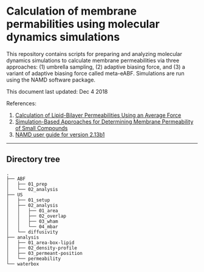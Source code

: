 
# Calculation of membrane permabilities using molecular dynamics simulations

This repository contains scripts for preparing and analyzing molecular dynamics simulations to calculate 
membrane permeabilities via three approaches: (1) umbrella sampling, (2) adaptive biasing force, and 
(3) a variant of adaptive biasing force called meta-eABF. Simulations are run using the NAMD software package.  

This document last updated: Dec 4 2018

References:
1. [Calculation of Lipid-Bilayer Permeabilities Using an Average Force](http://pubs.acs.org/doi/pdf/10.1021/ct400925s)
2. [Simulation-Based Approaches for Determining Membrane Permeability of Small Compounds](http://pubs.acs.org/doi/pdf/10.1021/acs.jcim.6b00022)
3. [NAMD user guide for version 2.13b1](https://www.ks.uiuc.edu/Research/namd/2.13b1/ug.pdf)

-------------------------------------------------------------------------------------------------------

## Directory tree

```
.
├── ABF
│   ├── 01_prep
│   └── 02_analysis
├── US
│   ├── 01_setup
│   ├── 02_analysis
│   │   ├── 01_area
│   │   ├── 02_overlap
│   │   ├── 03_wham
│   │   └── 04_mbar
│   └── diffusivity
├── analysis
│   ├── 01_area-box-lipid
│   ├── 02_density-profile
│   ├── 03_permeant-position
│   └── permeability
└── waterbox
```

